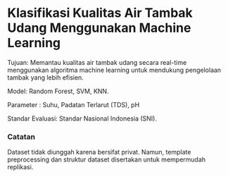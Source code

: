 # Klasifikasi Kualitas Air Tambak Udang Menggunakan Machine Learning

Tujuan: Memantau kualitas air tambak udang secara real-time menggunakan algoritma machine learning untuk mendukung pengelolaan tambak yang lebih efisien.

Model: Random Forest, SVM, KNN.

Parameter : Suhu, Padatan Terlarut (TDS), pH

Standar Evaluasi: Standar Nasional Indonesia (SNI).

### Catatan
Dataset tidak diunggah karena bersifat privat. Namun, template preprocessing dan struktur dataset disertakan untuk mempermudah replikasi.
